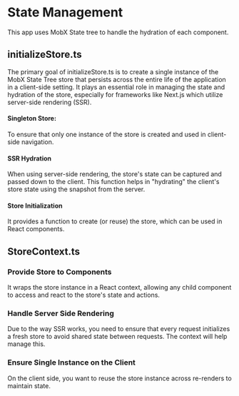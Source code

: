# State Management 

This app uses MobX State tree to handle the hydration of each component. 

## initializeStore.ts

The primary goal of initializeStore.ts is to create a single instance of the MobX State Tree store that persists across the entire life of the application in a client-side setting. It plays an essential role in managing the state and hydration of the store, especially for frameworks like Next.js which utilize server-side rendering (SSR).

#### Singleton Store: 
To ensure that only one instance of the store is created and used in client-side navigation.

#### SSR Hydration
When using server-side rendering, the store's state can be captured and passed down to the client. This function helps in "hydrating" the client's store state using the snapshot from the server.

#### Store Initialization 
It provides a function to create (or reuse) the store, which can be used in React components.

## StoreContext.ts 



### Provide Store to Components 
It wraps the store instance in a React context, allowing any child component to access and react to the store's state and actions.

### Handle Server Side Rendering 
Due to the way SSR works, you need to ensure that every request initializes a fresh store to avoid shared state between requests. The context will help manage this.

### Ensure Single Instance on the Client
On the client side, you want to reuse the store instance across re-renders to maintain state.